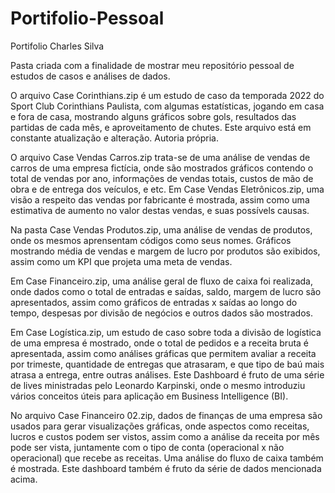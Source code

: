 # Portifolio-Pessoal

Portifolio Charles Silva

Pasta criada com a finalidade de mostrar meu repositório pessoal de estudos de casos e análises de dados.

O arquivo Case Corinthians.zip é um estudo de caso da temporada 2022 do Sport Club Corinthians Paulista, com algumas estatísticas, jogando em casa e fora de casa, mostrando alguns gráficos sobre gols, resultados das partidas de cada mês, e aproveitamento de chutes. Este arquivo está em constante atualização e alteração. Autoria própria.

O arquivo Case Vendas Carros.zip trata-se de uma análise de vendas de carros de uma empresa fictícia, onde são mostrados gráficos contendo o total de vendas por ano, informações de vendas totais, custos de mão de obra e de entrega dos veículos, e etc.
Em Case Vendas Eletrônicos.zip, uma visão a respeito das vendas por fabricante é mostrada, assim como uma estimativa de aumento no valor destas vendas, e suas possívels causas.

Na pasta Case Vendas Produtos.zip, uma análise de vendas de produtos, onde os mesmos aprensentam códigos como seus nomes. Gráficos mostrando média de vendas e margem de lucro por produtos são exibidos, assim como um KPI que projeta uma meta de vendas.

Em Case Financeiro.zip, uma análise geral de fluxo de caixa foi realizada, onde dados como o total de entradas e saídas, saldo, margem de lucro são apresentados, assim como gráficos de entradas x saídas ao longo do tempo, despesas por divisão de negócios e outros dados são mostrados.

Em Case Logística.zip, um estudo de caso sobre toda a divisão de logística de uma empresa é mostrado, onde o total de pedidos e a receita bruta é apresentada, assim como análises gráficas que permitem avaliar a receita por trimeste, quantidade de entregas que atrasaram, e que tipo de baú mais atrasa a entrega, entre outras análises. Este Dashboard é fruto de uma série de lives ministradas pelo Leonardo Karpinski, onde o mesmo introduziu vários conceitos úteis para aplicação em Business Intelligence (BI).

No arquivo Case Financeiro 02.zip, dados de finanças de uma empresa são usados para gerar visualizações gráficas, onde aspectos como receitas, lucros e custos podem ser vistos, assim como a análise da receita por mês pode ser vista, juntamente com o tipo de conta (operacional x não operacional) que recebe as receitas. Uma análise do fluxo de caixa também é mostrada. Este dashboard também é fruto da série de dados mencionada acima.
